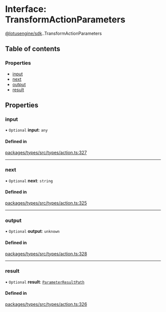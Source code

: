 # Interface: TransformActionParameters

[@lotusengine/sdk](../wiki/@lotusengine.sdk).[<internal>](../wiki/@lotusengine.sdk.%3Cinternal%3E).TransformActionParameters

## Table of contents

### Properties

- [input](../wiki/@lotusengine.sdk.%3Cinternal%3E.TransformActionParameters#input)
- [next](../wiki/@lotusengine.sdk.%3Cinternal%3E.TransformActionParameters#next)
- [output](../wiki/@lotusengine.sdk.%3Cinternal%3E.TransformActionParameters#output)
- [result](../wiki/@lotusengine.sdk.%3Cinternal%3E.TransformActionParameters#result)

## Properties

### input

• `Optional` **input**: `any`

#### Defined in

[packages/types/src/types/action.ts:327](https://github.com/lotusengine/sdk/blob/f1f5297/packages/types/src/types/action.ts#L327)

___

### next

• `Optional` **next**: `string`

#### Defined in

[packages/types/src/types/action.ts:325](https://github.com/lotusengine/sdk/blob/f1f5297/packages/types/src/types/action.ts#L325)

___

### output

• `Optional` **output**: `unknown`

#### Defined in

[packages/types/src/types/action.ts:328](https://github.com/lotusengine/sdk/blob/f1f5297/packages/types/src/types/action.ts#L328)

___

### result

• `Optional` **result**: [`ParameterResultPath`](../wiki/@lotusengine.sdk.%3Cinternal%3E#parameterresultpath)

#### Defined in

[packages/types/src/types/action.ts:326](https://github.com/lotusengine/sdk/blob/f1f5297/packages/types/src/types/action.ts#L326)
